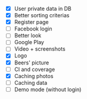 - [x] User private data in DB
- [x] Better sorting criterias
- [x] Register page
- [ ] Facebook login
- [ ] Better look
- [ ] Google Play
- [ ] Video + screenshots
- [x] Logo
- [x] Beers' picture
- [ ] CI and coverage 
- [x] Caching photos
- [ ] Caching data
- [ ] Demo mode (without login)
